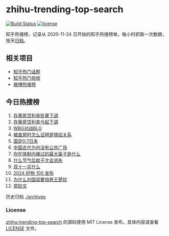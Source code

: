 # zhihu-trending-top-search

[![Build Status](https://github.com/justjavac/zhihu-trending-top-search/workflows/ci/badge.svg?branch=main)](https://github.com/justjavac/zhihu-trending-top-search/actions)
[![license](https://img.shields.io/github/license/justjavac/zhihu-trending-top-search)](https://github.com/justjavac/zhihu-trending-top-search/blob/main/LICENSE)

知乎热搜榜，记录从 2020-11-24 日开始的知乎热搜榜单。每小时抓取一次数据，按天[归档](./archives)。

## 相关项目

- [知乎热门话题](https://github.com/justjavac/zhihu-trending-hot-questions)
- [知乎热门视频](https://github.com/justjavac/zhihu-trending-hot-video)
- [微博热搜榜](https://github.com/justjavac/weibo-trending-hot-search)

## 今日热搜榜

<!-- BEGIN -->
<!-- 最后更新时间 Sun Oct 27 2024 16:12:33 GMT+0800 (China Standard Time) -->

1. [存量房贷利率批量下调](https://www.zhihu.com/search?q=%E5%AD%98%E9%87%8F%E6%88%BF%E8%B4%B7%E5%88%A9%E7%8E%87%E6%89%B9%E9%87%8F%E4%B8%8B%E8%B0%83)
1. [存量房贷利率今起下调](https://www.zhihu.com/search?q=%E5%AD%98%E9%87%8F%E6%88%BF%E8%B4%B7%E5%88%A9%E7%8E%87%E4%BB%8A%E8%B5%B7%E4%B8%8B%E8%B0%83)
1. [WBG对战BLG](https://www.zhihu.com/search?q=WBG%E5%AF%B9%E6%88%98BLG)
1. [被查房时怎么证明是情侣关系](https://www.zhihu.com/search?q=%E8%A2%AB%E6%9F%A5%E6%88%BF%E6%97%B6%E6%80%8E%E4%B9%88%E8%AF%81%E6%98%8E%E6%98%AF%E6%83%85%E4%BE%A3%E5%85%B3%E7%B3%BB)
1. [国足0:7日本](https://www.zhihu.com/search?q=%E5%9B%BD%E8%B6%B30%3A7%E6%97%A5%E6%9C%AC)
1. [中国古代为何没有公共广场](https://www.zhihu.com/search?q=%E4%B8%AD%E5%9B%BD%E5%8F%A4%E4%BB%A3%E4%B8%BA%E4%BD%95%E6%B2%A1%E6%9C%89%E5%85%AC%E5%85%B1%E5%B9%BF%E5%9C%BA)
1. [你在体制内捅过的最大篓子是什么](https://www.zhihu.com/search?q=%E4%BD%A0%E5%9C%A8%E4%BD%93%E5%88%B6%E5%86%85%E6%8D%85%E8%BF%87%E7%9A%84%E6%9C%80%E5%A4%A7%E7%AF%93%E5%AD%90%E6%98%AF%E4%BB%80%E4%B9%88)
1. [什么节气后蚊子才会消失](https://www.zhihu.com/search?q=%E4%BB%80%E4%B9%88%E8%8A%82%E6%B0%94%E5%90%8E%E8%9A%8A%E5%AD%90%E6%89%8D%E4%BC%9A%E6%B6%88%E5%A4%B1)
1. [双十一买什么](https://www.zhihu.com/search?q=%E5%8F%8C%E5%8D%81%E4%B8%80%E4%B9%B0%E4%BB%80%E4%B9%88)
1. [2024 好物 100 发布](https://www.zhihu.com/search?q=2024%20%E5%A5%BD%E7%89%A9%20100%20%E5%8F%91%E5%B8%83)
1. [为什么刘国梁要培养王楚钦](https://www.zhihu.com/search?q=%E4%B8%BA%E4%BB%80%E4%B9%88%E5%88%98%E5%9B%BD%E6%A2%81%E8%A6%81%E5%9F%B9%E5%85%BB%E7%8E%8B%E6%A5%9A%E9%92%A6)
1. [郑钦文](https://www.zhihu.com/search?q=%E9%83%91%E9%92%A6%E6%96%87)

<!-- END -->

历史归档 [./archives](./archives)

### License

[zhihu-trending-top-search](https://github.com/justjavac/zhihu-trending-top-search) 的源码使用 MIT License
发布。具体内容请查看 [LICENSE](./LICENSE) 文件。
